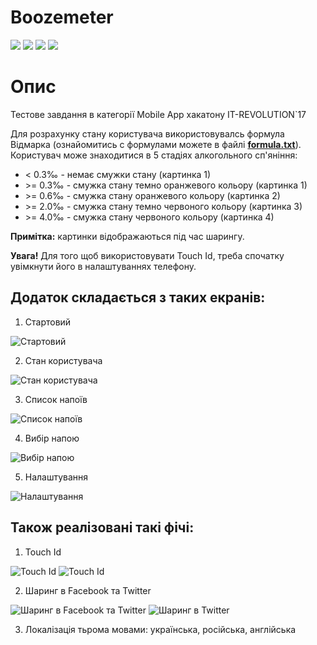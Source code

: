 # Boozemeter
![](https://img.shields.io/badge/swift-4.0-green.svg)
![](https://img.shields.io/badge/platform-iOS-lightgrey.svg)
![](https://img.shields.io/badge/iOS%20version-10%2B-orange.svg)
![](https://img.shields.io/badge/Xcode%20version-9%2B-orange.svg)

# Опис
Тестове завдання в категорії Mobile App хакатону IT-REVOLUTION`17

Для розрахунку стану користувача використовувалсь формула Відмарка (ознайомитись с формулами можете в файлі [**formula.txt**](http://github.com)).
Користувач може знаходитися в 5 стадіях алкогольного сп'яніння:
* < 0.3‰  - немає смужки стану (картинка 1)
* \>= 0.3‰ - смужка стану темно оранжевого кольору (картинка 1)
* \>= 0.6‰ - смужка стану оранжевого кольору (картинка 2)
* \>= 2.0‰ - смужка стану темно червоного кольору (картинка 3)
* \>= 4.0‰ - смужка стану червоного кольору (картинка 4)

**Примітка:** картинки відображаються під час шарингу.

**Увага!** Для того щоб використовувати Touch Id, треба спочатку увімкнути його в налаштуваннях телефону.

## Додаток складається з таких екранів:
1. Стартовий

![Стартовий](https://i.imgur.com/iduyQz0.png)

2. Cтан користувача

![Cтан користувача](https://i.imgur.com/hWitanA.png)

3. Список напоїв

![Список напоїв](https://i.imgur.com/ajaBqRx.png)

4. Вибір напою

![Вибір напою](https://i.imgur.com/x9bKFux.png)

5. Налаштування

![Налаштування](https://i.imgur.com/0FeKa42.png)

## Також реалізовані такі фічі:
1. Touch Id

![Touch Id](https://i.imgur.com/03rpXpq.png)
![Touch Id](https://i.imgur.com/AOAjg3K.png)

2. Шаринг в Facebook та Twitter

![Шаринг в Facebook та Twitter](https://i.imgur.com/JhGEbiD.png)
![Шаринг в Twitter](https://i.imgur.com/fIjHGSq.png)

3. Локалізація тьрома мовами: українська, російська, англійська
